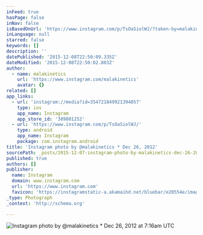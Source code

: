 ```yaml
---
inFeed: true
hasPage: false
inNav: false
isBasedOnUrl: 'https://www.instagram.com/p/TsOaSiolWJ/?taken-by=malakinetics'
inLanguage: null
starred: false
keywords: []
description: ''
datePublished: '2015-12-08T22:50:09.335Z'
dateModified: '2015-12-08T22:50:02.803Z'
author:
  - name: malakinetics
    url: 'https://www.instagram.com/malakinetics'
    avatar: {}
related: []
app_links:
  - url: 'instagram://media?id=354721849921394057'
    type: ios
    app_name: Instagram
    app_store_id: '389801252'
  - url: 'https://www.instagram.com/p/TsOaSiolWJ/'
    type: android
    app_name: Instagram
    package: com.instagram.android
title: 'Instagram photo by @malakinetics * Dec 26, 2012'
sourcePath: _posts/2015-12-07-instagram-photo-by-malakinetics-dec-26-2012-at-716am-ut.md
published: true
authors: []
publisher:
  name: Instagram
  domain: www.instagram.com
  url: 'https://www.instagram.com'
  favicon: 'https://instagramstatic-a.akamaihd.net/bluebar/e20554e/images/ico/favicon.ico'
_type: Photograph
_context: 'http://schema.org'

---
```

![Instagram photo by @malakinetics * Dec 26, 2012 at 7:16am UTC](https://s3-us-west-2.amazonaws.com/the-grid-img/p/76552eab17078b739c7b510a1be2d9fe87afec64.jpg)